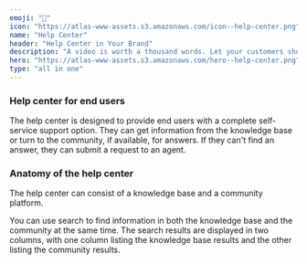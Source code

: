 ```yaml
---
emoji: "🛟"
icon: "https://atlas-www-assets.s3.amazonaws.com/icon--help-center.png"
name: "Help Center"
header: "Help Center in Your Brand"
description: "A video is worth a thousand words. Let your customers show you rather than tell you with session recording."
hero: "https://atlas-www-assets.s3.amazonaws.com/hero--help-center.png"
type: "all in one"
---
```


### Help center for end users

The help center is designed to provide end users with a complete self-service support option. They can get information from the knowledge base or turn to the community, if available, for answers. If they can't find an answer, they can submit a request to an agent.

### Anatomy of the help center

The help center can consist of a knowledge base and a community platform.

You can use search to find information in both the knowledge base and the community at the same time. The search results are displayed in two columns, with one column listing the knowledge base results and the other listing the community results.
